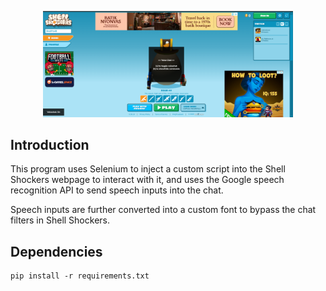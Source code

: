 <p align="center"><img src="image.png" width=400 /></p>

## Introduction
This program uses Selenium to inject a custom script into the Shell Shockers webpage to interact with it, and uses the Google speech recognition API to send speech inputs into the chat.  

Speech inputs are further converted into a custom font to bypass the chat filters in Shell Shockers.

## Dependencies
```
pip install -r requirements.txt
```
